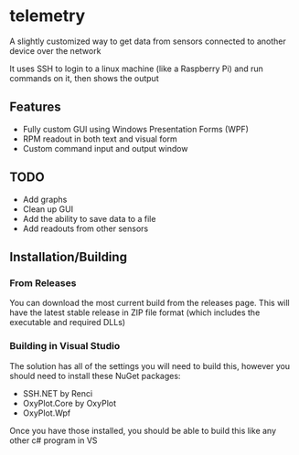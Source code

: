 # telemetry

A slightly customized way to get data from sensors connected to another device over the network

It uses SSH to login to a linux machine (like a Raspberry Pi) and run commands on it, then shows the output

## Features
* Fully custom GUI using Windows Presentation Forms (WPF)
* RPM readout in both text and visual form
* Custom command input and output window

## TODO
* Add graphs
* Clean up GUI
* Add the ability to save data to a file
* Add readouts from other sensors

## Installation/Building

### From Releases
You can download the most current build from the releases page. This will have the latest stable release in ZIP file format (which includes the executable and required DLLs)

### Building in Visual Studio
The solution has all of the settings you will need to build this, however you should need to install these NuGet packages:
* SSH.NET by Renci
* OxyPlot.Core by OxyPlot
* OxyPlot.Wpf 

Once you have those installed, you should be able to build this like any other c# program in VS